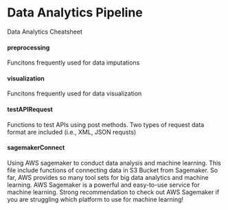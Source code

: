 # Data Analytics Pipeline
Data Analytics Cheatsheet

#### preprocessing 
Funcitons frequently used for data imputations

#### visualization
Funcitons frequently used for data visualization

#### testAPIRequest
Functions to test APIs using post methods.
Two types of request data format are included (i.e., XML, JSON requsts)

#### sagemakerConnect
Using AWS sagemaker to conduct data analysis and machine learning.
This file include functions of connecting data in S3 Bucket from Sagemaker.
So far, AWS provides so many tool sets for big data analytics and machine learning. 
AWS Sagemaker is a powerful and easy-to-use service for machine learning. 
Strong recommendation to check out AWS Sagemaker if you are struggling which platform to use for machine learning! 

